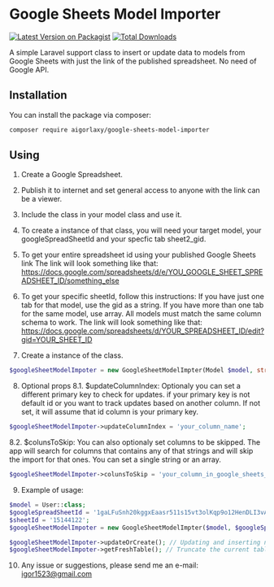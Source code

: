 # Google Sheets Model Importer

[![Latest Version on Packagist](https://img.shields.io/packagist/v/aigorlaxy/google-sheets-model-importer.svg?style=flat-square)](https://packagist.org/packages/aigorlaxy/google-sheets-model-importer)
[![Total Downloads](https://img.shields.io/packagist/dt/aigorlaxy/google-sheets-model-importer.svg?style=flat-square)](https://packagist.org/packages/aigorlaxy/google-sheets-model-importer)

A simple Laravel support class to insert or update data to models from Google Sheets with just the link of the published spreadsheet. No need of Google API.

## Installation
You can install the package via composer:

```bash
composer require aigorlaxy/google-sheets-model-importer
```

## Using

1. Create a Google Spreadsheet.

2. Publish it to internet and set general access to anyone with the link can be a viewer.

3. Include the class in your model class and use it. 

4. To create a instance of that class, you will need your target model, your googleSpreadSheetId and your specfic tab sheet2_gid.

5. To get your entire spreadsheet id using your published Google Sheets link
The link will look something like that: https://docs.google.com/spreadsheets/d/e/YOU_GOOGLE_SHEET_SPREADSHEET_ID/something_else

6. To get your specific sheetId, follow this instructions: If you have just one tab for that model, use the gid as a string. If you have more than one tab for the same model, use array. All models must match the same column schema to work.
The link will look something like that: 
https://docs.google.com/spreadsheets/d/YOUR_SPREADSHEET_ID/edit?gid=YOUR_SHEET_ID

7. Create a instance of the class.
```php
$googleSheetModelImpoter = new GoogleSheetModelImpter(Model $model, string $googleSpreadSheetId, string $googleSheetId);
```
8. Optional props
  8.1. $updateColumnIndex: Optionaly you can set a different primary key to check for updates. if your primary key is not default id or you want to track updates based on another column. If not set, it will assume that id column is your primary key.
  ```php
  $googleSheetModelImpoter->updateColumnIndex = 'your_column_name';
  ```

  8.2. $colunsToSkip: You can also optionaly set columns to be skipped. The app will search for columns that contains any of that strings and will skip the import for that ones. You can set a single string or an array.
  ```php
  $googleSheetModelImpoter->colunsToSkip = 'your_column_in_google_sheets_to_skip';
  ```
9. Example of usage:
```php
$model = User::class;
$googleSpreadSheetId = '1gaLFuSnh20kggxEaasr511s15vt3olKqp9o12HenDLI3vA7pg';
$sheetId = '15144122';
$googleSheetModelImpoter = new GoogleSheetModelImpter($model, $googleSpreadSheetId, $googleSheetId);

$googleSheetModelImpoter->updateOrCreate(); // Updating and inserting new data.
$googleSheetModelImpoter->getFreshTable(); // Truncate the current table and inserting the new data.
```
10. Any issue or suggestions, please send me an e-mail: igor1523@gmail.com